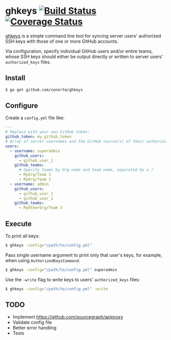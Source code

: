 # ghkeys [![Build Status](https://img.shields.io/travis/conortm/ghkeys.svg)](https://travis-ci.org/conortm/ghkeys) [![Coverage Status](https://img.shields.io/coveralls/conortm/ghkeys.svg)](https://coveralls.io/r/conortm/ghkeys?branch=master)

[ghkeys](https://github.com/conortm/ghkeys) is a simple command line tool for syncing server users' authorized SSH keys with those of one or more GitHub accounts.

Via configuration, specify individual GitHub users and/or entire teams, whose SSH keys should either be output directly or written to server users' `authorized_keys` files.

## Install

```sh
$ go get github.com/conortm/ghkeys
```

## Configure

Create a `config.yml` file like:

```yaml
---
# Replace with your own GitHub token:
github_token: my_github_token
# Array of server usernames and the GitHub source(s) of their authorized keys:
users:
  - username: superadmin
    github_users:
      - github_user_1
    github_teams:
      # Specify teams by Org name and team name, separated by a /
      - MyOrg/Team 1
      - MyOrg/Team 2
  - username: admin
    github_users:
      - github_user_1
      - github_user_2
    github_teams:
      - MyOtherOrg/Team 3
```

## Execute

To print all keys:

```sh
$ ghkeys -config="/path/to/config.yml"
```

Pass single username argument to print only that user's keys, for example, when using `AuthorizedKeysCommand`:

```sh
$ ghkeys -config="/path/to/config.yml" superadmin
```

Use the `-write` flag to write keys to users' `authorized_keys` files:

```sh
$ ghkeys -config="/path/to/config.yml" -write
```

## TODO

* Implement https://github.com/sourcegraph/apiproxy
* Validate config file
* Better error handling
* Tests
